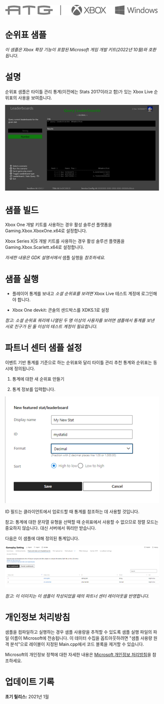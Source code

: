   ![](./media/image1.png)

#   순위표 샘플

*이 샘플은 Xbox 확장 기능이 포함된 Microsoft 게임 개발 키트(2022년
10월)와 호환됩니다*.

# 

# 설명

순위표 샘플은 타이틀 관리 통계(이전에는 Stats 2017이라고 함)가 있는 Xbox
Live 순위표의 사용을 보여줍니다.

![](./media/image3.png)

# 샘플 빌드

Xbox One 개발 키트를 사용하는 경우 활성 솔루션 플랫폼을
Gaming.Xbox.XboxOne.x64로 설정합니다.

Xbox Series X|S 개발 키트를 사용하는 경우 활성 솔루션 플랫폼을
Gaming.Xbox.Scarlett.x64로 설정합니다.

*자세한 내용은 GDK 설명서에서* 샘플 실행을 *참조하세요.*

# 샘플 실행

-   플레이어 통계를 보내고 *소셜 순위표를 보려면* Xbox Live 테스트
    계정에 로그인해야 합니다.

-   Xbox One devkit: 콘솔의 샌드박스를 XDKS.1로 설정

*참고: 소셜 순위표 쿼리에 나열된 두 명 이상의 사용자를 보려면 샘플에서
통계를 보낸 서로 친구가 된 둘 이상의 테스트 계정이 필요합니다.*

# 파트너 센터 샘플 설정

이벤트 기반 통계를 기준으로 하는 순위표와 달리 타이틀 관리 추천 통계와
순위표는 동시에 정의됩니다.

1.  통계에 대한 새 순위표 만들기

2.  통계 정보를 입력합니다.

![](./media/image4.png)

ID 필드는 클라이언트에서 업로드할 때 통계를 참조하는 데 사용할 것입니다.

참고: 통계에 대한 문자열 유형을 선택할 때 순위표에서 사용할 수 없으므로
정렬 모드는 중요하지 않습니다. 대신 서버에서 쿼리만 받습니다.

다음은 이 샘플에 대해 정의된 통계입니다.

![](./media/image5.png)

*참고: 이 이미지는 이 샘플이 작성되었을 때의 파트너 센터 레이아웃을
반영합니다.*

# 개인정보 처리방침

샘플을 컴파일하고 실행하는 경우 샘플 사용량을 추적할 수 있도록 샘플 실행
파일의 파일 이름이 Microsoft에 전송됩니다. 이 데이터 수집을
옵트아웃하려면 \"샘플 사용량 원격 분석\"으로 레이블이 지정된
Main.cpp에서 코드 블록을 제거할 수 있습니다.

Microsoft의 개인정보 정책에 대한 자세한 내용은 [Microsoft 개인정보
처리방침](https://privacy.microsoft.com/en-us/privacystatement/)을
참조하세요.

# 업데이트 기록

**초기 릴리스:** 2021년 1월

